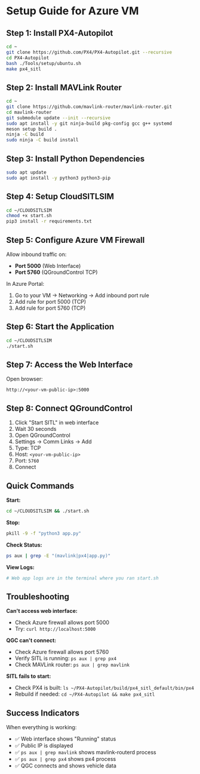 # Setup Guide for Azure VM

## Step 1: Install PX4-Autopilot

```bash
cd ~
git clone https://github.com/PX4/PX4-Autopilot.git --recursive
cd PX4-Autopilot
bash ./Tools/setup/ubuntu.sh
make px4_sitl
```

## Step 2: Install MAVLink Router

```bash
cd ~
git clone https://github.com/mavlink-router/mavlink-router.git
cd mavlink-router
git submodule update --init --recursive
sudo apt install -y git ninja-build pkg-config gcc g++ systemd
meson setup build .
ninja -C build
sudo ninja -C build install
```

## Step 3: Install Python Dependencies

```bash
sudo apt update
sudo apt install -y python3 python3-pip
```

## Step 4: Setup CloudSITLSIM

```bash
cd ~/CLOUDSITLSIM
chmod +x start.sh
pip3 install -r requirements.txt
```

## Step 5: Configure Azure VM Firewall

Allow inbound traffic on:
- **Port 5000** (Web Interface)
- **Port 5760** (QGroundControl TCP)

In Azure Portal:
1. Go to your VM → Networking → Add inbound port rule
2. Add rule for port 5000 (TCP)
3. Add rule for port 5760 (TCP)

## Step 6: Start the Application

```bash
cd ~/CLOUDSITLSIM
./start.sh
```

## Step 7: Access the Web Interface

Open browser:
```
http://<your-vm-public-ip>:5000
```

## Step 8: Connect QGroundControl

1. Click "Start SITL" in web interface
2. Wait 30 seconds
3. Open QGroundControl
4. Settings → Comm Links → Add
5. Type: TCP
6. Host: `<your-vm-public-ip>`
7. Port: `5760`
8. Connect

## Quick Commands

**Start:**
```bash
cd ~/CLOUDSITLSIM && ./start.sh
```

**Stop:**
```bash
pkill -9 -f "python3 app.py"
```

**Check Status:**
```bash
ps aux | grep -E "(mavlink|px4|app.py)"
```

**View Logs:**
```bash
# Web app logs are in the terminal where you ran start.sh
```

## Troubleshooting

**Can't access web interface:**
- Check Azure firewall allows port 5000
- Try: `curl http://localhost:5000`

**QGC can't connect:**
- Check Azure firewall allows port 5760
- Verify SITL is running: `ps aux | grep px4`
- Check MAVLink router: `ps aux | grep mavlink`

**SITL fails to start:**
- Check PX4 is built: `ls ~/PX4-Autopilot/build/px4_sitl_default/bin/px4`
- Rebuild if needed: `cd ~/PX4-Autopilot && make px4_sitl`

## Success Indicators

When everything is working:
- ✅ Web interface shows "Running" status
- ✅ Public IP is displayed
- ✅ `ps aux | grep mavlink` shows mavlink-routerd process
- ✅ `ps aux | grep px4` shows px4 process
- ✅ QGC connects and shows vehicle data
